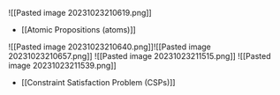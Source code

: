 ![[Pasted image 20231023210619.png]]
- [[Atomic Propositions (atoms)]]

![[Pasted image 20231023210640.png]]![[Pasted image 20231023210657.png]]
![[Pasted image 20231023211515.png]]
![[Pasted image 20231023211539.png]]
- [[Constraint Satisfaction Problem (CSPs)]]